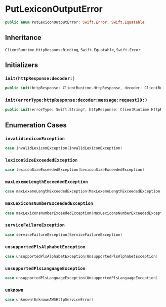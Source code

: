 # PutLexiconOutputError

``` swift
public enum PutLexiconOutputError: Swift.Error, Swift.Equatable 
```

## Inheritance

`ClientRuntime.HttpResponseBinding`, `Swift.Equatable`, `Swift.Error`

## Initializers

### `init(httpResponse:decoder:)`

``` swift
public init(httpResponse: ClientRuntime.HttpResponse, decoder: ClientRuntime.ResponseDecoder? = nil) throws 
```

### `init(errorType:httpResponse:decoder:message:requestID:)`

``` swift
public init(errorType: Swift.String?, httpResponse: ClientRuntime.HttpResponse, decoder: ClientRuntime.ResponseDecoder? = nil, message: Swift.String? = nil, requestID: Swift.String? = nil) throws 
```

## Enumeration Cases

### `invalidLexiconException`

``` swift
case invalidLexiconException(InvalidLexiconException)
```

### `lexiconSizeExceededException`

``` swift
case lexiconSizeExceededException(LexiconSizeExceededException)
```

### `maxLexemeLengthExceededException`

``` swift
case maxLexemeLengthExceededException(MaxLexemeLengthExceededException)
```

### `maxLexiconsNumberExceededException`

``` swift
case maxLexiconsNumberExceededException(MaxLexiconsNumberExceededException)
```

### `serviceFailureException`

``` swift
case serviceFailureException(ServiceFailureException)
```

### `unsupportedPlsAlphabetException`

``` swift
case unsupportedPlsAlphabetException(UnsupportedPlsAlphabetException)
```

### `unsupportedPlsLanguageException`

``` swift
case unsupportedPlsLanguageException(UnsupportedPlsLanguageException)
```

### `unknown`

``` swift
case unknown(UnknownAWSHttpServiceError)
```
